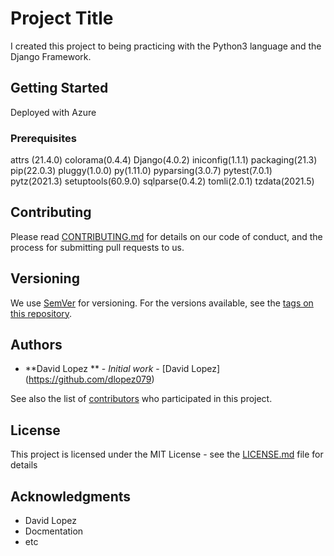 # Project Title

I created this project to being practicing with the Python3 language and the Django Framework.  

## Getting Started

Deployed with Azure

### Prerequisites

attrs (21.4.0)
colorama(0.4.4)
Django(4.0.2)
iniconfig(1.1.1)
packaging(21.3)
pip(22.0.3)
pluggy(1.0.0)
py(1.11.0)
pyparsing(3.0.7)
pytest(7.0.1)
pytz(2021.3)
setuptools(60.9.0)
sqlparse(0.4.2)
tomli(2.0.1)
tzdata(2021.5)


## Contributing

Please read [CONTRIBUTING.md](https://gist.github.com/PurpleBooth/b24679402957c63ec426) for details on our code of conduct, and the process for submitting pull requests to us.

## Versioning

We use [SemVer](http://semver.org/) for versioning. For the versions available, see the [tags on this repository](https://github.com/your/project/tags). 

## Authors

* **David Lopez ** - *Initial work* - [David Lopez] (https://github.com/dlopez079)

See also the list of [contributors](https://github.com/dlopez079/DjangoWebProject1/contributors) who participated in this project.

## License

This project is licensed under the MIT License - see the [LICENSE.md](LICENSE.md) file for details

## Acknowledgments

* David Lopez
* Docmentation
* etc

